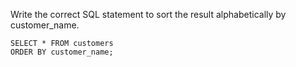 Write the correct SQL statement to sort the result alphabetically by customer_name.

    SELECT * FROM customers
    ORDER BY customer_name;
